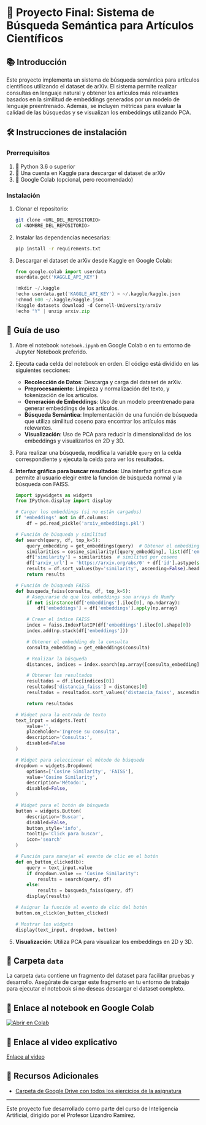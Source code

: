 # 🌟 Proyecto Final: Sistema de Búsqueda Semántica para Artículos Científicos

## 📚 Introducción

Este proyecto implementa un sistema de búsqueda semántica para artículos científicos utilizando el dataset de arXiv. El sistema permite realizar consultas en lenguaje natural y obtener los artículos más relevantes basados en la similitud de embeddings generados por un modelo de lenguaje preentrenado. Además, se incluyen métricas para evaluar la calidad de las búsquedas y se visualizan los embeddings utilizando PCA.

## 🛠️ Instrucciones de instalación

### Prerrequisitos

1. 🐍 Python 3.6 o superior
2. 🔑 Una cuenta en Kaggle para descargar el dataset de arXiv
3. 📝 Google Colab (opcional, pero recomendado)

### Instalación

1. Clonar el repositorio:
    ```bash
    git clone <URL_DEL_REPOSITORIO>
    cd <NOMBRE_DEL_REPOSITORIO>
    ```

2. Instalar las dependencias necesarias:
    ```bash
    pip install -r requirements.txt
    ```

3. Descargar el dataset de arXiv desde Kaggle en Google Colab:
    ```python
    from google.colab import userdata
    userdata.get('KAGGLE_API_KEY')

    !mkdir ~/.kaggle
    !echo userdata.get('KAGGLE_API_KEY') > ~/.kaggle/kaggle.json
    !chmod 600 ~/.kaggle/kaggle.json
    !kaggle datasets download -d Cornell-University/arxiv
    !echo "Y" | unzip arxiv.zip
    ```

## 📖 Guía de uso

1. Abre el notebook `notebook.ipynb` en Google Colab o en tu entorno de Jupyter Notebook preferido.

2. Ejecuta cada celda del notebook en orden. El código está dividido en las siguientes secciones:
    - **Recolección de Datos**: Descarga y carga del dataset de arXiv.
    - **Preprocesamiento**: Limpieza y normalización del texto, y tokenización de los artículos.
    - **Generación de Embeddings**: Uso de un modelo preentrenado para generar embeddings de los artículos.
    - **Búsqueda Semántica**: Implementación de una función de búsqueda que utiliza similitud coseno para encontrar los artículos más relevantes.
    - **Visualización**: Uso de PCA para reducir la dimensionalidad de los embeddings y visualizarlos en 2D y 3D.

3. Para realizar una búsqueda, modifica la variable `query` en la celda correspondiente y ejecuta la celda para ver los resultados.

4. **Interfaz gráfica para buscar resultados**: Una interfaz gráfica que permite al usuario elegir entre la función de búsqueda normal y la búsqueda con FAISS.
   ```python
   import ipywidgets as widgets
   from IPython.display import display

   # Cargar los embeddings (si no están cargados)
   if 'embeddings' not in df.columns:
       df = pd.read_pickle('arxiv_embeddings.pkl')

   # Función de búsqueda y similitud
   def search(query, df, top_k=5):
       query_embedding = get_embeddings(query)  # Obtener el embedding de la consulta
       similarities = cosine_similarity([query_embedding], list(df['embeddings']))[0]
       df['similarity'] = similarities  # similitud por coseno
       df['arxiv_url'] = 'https://arxiv.org/abs/0' + df['id'].astype(str)
       results = df.sort_values(by='similarity', ascending=False).head(top_k)
       return results

   # Función de búsqueda FAISS
   def busqueda_faiss(consulta, df, top_k=5):
       # Asegurarse de que los embeddings son arrays de NumPy
       if not isinstance(df['embeddings'].iloc[0], np.ndarray):
           df['embeddings'] = df['embeddings'].apply(np.array)

       # Crear el índice FAISS
       index = faiss.IndexFlatIP(df['embeddings'].iloc[0].shape[0])
       index.add(np.stack(df['embeddings']))

       # Obtener el embedding de la consulta
       consulta_embedding = get_embeddings(consulta)

       # Realizar la búsqueda
       distances, indices = index.search(np.array([consulta_embedding]), k=top_k)

       # Obtener los resultados
       resultados = df.iloc[indices[0]]
       resultados['distancia_faiss'] = distances[0]
       resultados = resultados.sort_values('distancia_faiss', ascending=True)

       return resultados

   # Widget para la entrada de texto
   text_input = widgets.Text(
       value='',
       placeholder='Ingrese su consulta',
       description='Consulta:',
       disabled=False
   )

   # Widget para seleccionar el método de búsqueda
   dropdown = widgets.Dropdown(
       options=['Cosine Similarity', 'FAISS'],
       value='Cosine Similarity',
       description='Método:',
       disabled=False,
   )

   # Widget para el botón de búsqueda
   button = widgets.Button(
       description='Buscar',
       disabled=False,
       button_style='info',
       tooltip='Click para buscar',
       icon='search'
   )

   # Función para manejar el evento de clic en el botón
   def on_button_clicked(b):
       query = text_input.value
       if dropdown.value == 'Cosine Similarity':
           results = search(query, df)
       else:
           results = busqueda_faiss(query, df)
       display(results)

   # Asignar la función al evento de clic del botón
   button.on_click(on_button_clicked)

   # Mostrar los widgets
   display(text_input, dropdown, button)
   ```
5. **Visualización**: Utiliza PCA para visualizar los embeddings en 2D y 3D.


## 📂 Carpeta `data`

La carpeta `data` contiene un fragmento del dataset para facilitar pruebas y desarrollo. Asegúrate de cargar este fragmento en tu entorno de trabajo para ejecutar el notebook si no deseas descargar el dataset completo.

## 🔗 Enlace al notebook en Google Colab

[![Abrir en Colab](https://colab.research.google.com/assets/colab-badge.svg)](https://colab.research.google.com/github/JoseADios/SemanticSearchPython/blob/main/SemanticSearch.ipynb)

## 🎥 Enlace al video explicativo

[Enlace al video](https://drive.google.com/file/d/19G0y2eF87CUkK0CcZR_EhdTF2H2NJFHP/view?usp=sharing)

## 📂 Recursos Adicionales
- [Carpeta de Google Drive con todos los ejercicios de la asignatura](https://drive.google.com/drive/folders/1bObllwqdMiCxQxY-UkQ8R4dOYcY_V6kv?usp=sharing)


---

Este proyecto fue desarrollado como parte del curso de Inteligencia Artificial, dirigido por el Profesor Lizandro Ramírez.


